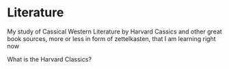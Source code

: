 # Literature

My study of Cassical Western Literature by Harvard Cassics and other great book sources, more or less in form of zettelkasten, that I am learning right now

What is the Harvard Classics?
